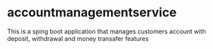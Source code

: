 # accountmanagementservice
This is a sping boot application that manages customers account with deposit, withdrawal and money transafer features
